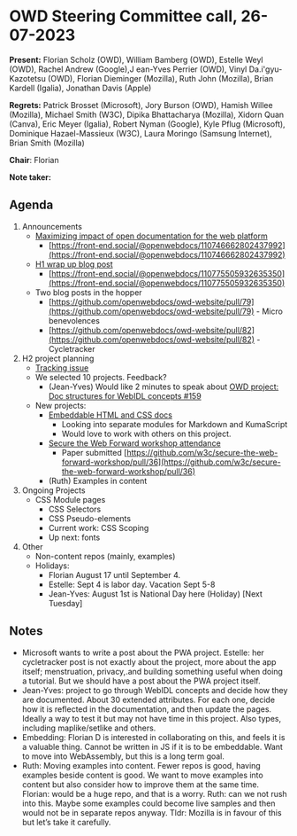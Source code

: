 # OWD Steering Committee call, 26-07-2023

**Present:** Florian Scholz (OWD), William Bamberg (OWD), Estelle Weyl (OWD), Rachel Andrew (Google),J ean-Yves Perrier (OWD), Vinyl Da.i'gyu-Kazotetsu (OWD), Florian Dieminger (Mozilla), Ruth John (Mozilla), Brian Kardell (Igalia), Jonathan Davis (Apple)

**Regrets:** Patrick Brosset (Microsoft), Jory Burson (OWD), Hamish Willee (Mozilla), Michael Smith (W3C), Dipika Bhattacharya (Mozilla), Xidorn Quan (Canva), Eric Meyer (Igalia), Robert Nyman (Google),  Kyle Pflug (Microsoft), Dominique Hazael-Massieux (W3C),  Laura Moringo (Samsung Internet), Brian Smith (Mozilla)

**Chair**: Florian

**Note taker:**

## Agenda

1. Announcements
    - [Maximizing impact of open documentation for the web platform](https://openwebdocs.org/content/posts/open-docs/)
        - [https://front-end.social/@openwebdocs/110746662802437992](https://front-end.social/@openwebdocs/110746662802437992)
    - [H1 wrap up blog post](https://openwebdocs.org/content/posts/owd-projects-h1-2023)
        - [https://front-end.social/@openwebdocs/110775505932635350](https://front-end.social/@openwebdocs/110775505932635350)
    - Two blog posts in the hopper
        - [https://github.com/openwebdocs/owd-website/pull/79](https://github.com/openwebdocs/owd-website/pull/79) - Micro benevolences
        - [https://github.com/openwebdocs/owd-website/pull/82](https://github.com/openwebdocs/owd-website/pull/82) - Cycletracker
2. H2 project planning
    - [Tracking issue](https://github.com/openwebdocs/project/issues/171)
    - We selected 10 projects. Feedback?
        - (Jean-Yves) Would like 2 minutes to speak about [OWD project: Doc structures for WebIDL concepts #159](https://github.com/openwebdocs/project/issues/159)
    - New projects:
        - [Embeddable HTML and CSS docs](https://github.com/openwebdocs/project/issues/174)
            - Looking into separate modules for Markdown and KumaScript
            - Would love to work with others on this project.
        - [Secure the Web Forward workshop attendance](https://github.com/openwebdocs/project/issues/175)
            - Paper submitted [https://github.com/w3c/secure-the-web-forward-workshop/pull/36](https://github.com/w3c/secure-the-web-forward-workshop/pull/36)
        - (Ruth) Examples in content
3. Ongoing Projects
    - CSS Module pages
        - CSS Selectors
        - CSS Pseudo-elements
        - Current work: CSS Scoping
        - Up next: fonts
4. Other
    - Non-content repos (mainly, examples)
    - Holidays:
        - Florian August 17 until September 4.
        - Estelle: Sept 4 is labor day. Vacation Sept 5-8
        - Jean-Yves: August 1st is National Day here (Holiday) [Next Tuesday]

## Notes

- Microsoft wants to write a post about the PWA project. Estelle: her cycletracker post is not exactly about the project, more about the app itself; menstruation, privacy,.and building something useful when doing a tutorial. But we should have a post about the PWA project itself.
- Jean-Yves: project to go through WebIDL concepts and decide how they are documented. About 30 extended attributes. For each one, decide how it is reflected in the documentation, and then update the pages. Ideally a way to test it but may not have time in this project. Also types, including maplike/setlike and others.
- Embedding: Florian D is interested in collaborating on this, and feels it is a valuable thing. Cannot be written in JS if it is to be embeddable. Want to move into WebAssembly, but this is a long term goal.
- Ruth: Moving examples into content. Fewer repos is good, having examples beside content is good. We want to move examples into content but also consider how to improve them at the same time. Florian: would be a huge repo, and that is a worry. Ruth: can we not rush into this. Maybe some examples could become live samples and then would not be in separate repos anyway. Tldr: Mozilla is in favour of this but let’s take it carefully.

